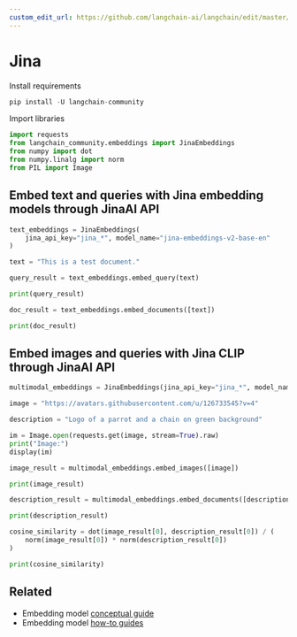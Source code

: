 ```yaml
---
custom_edit_url: https://github.com/langchain-ai/langchain/edit/master/docs/docs/integrations/text_embedding/jina.ipynb
---
```

# Jina

Install requirements


```python
pip install -U langchain-community
```

Import libraries


```python
import requests
from langchain_community.embeddings import JinaEmbeddings
from numpy import dot
from numpy.linalg import norm
from PIL import Image
```

## Embed text and queries with Jina embedding models through JinaAI API


```python
text_embeddings = JinaEmbeddings(
    jina_api_key="jina_*", model_name="jina-embeddings-v2-base-en"
)
```


```python
text = "This is a test document."
```


```python
query_result = text_embeddings.embed_query(text)
```


```python
print(query_result)
```


```python
doc_result = text_embeddings.embed_documents([text])
```


```python
print(doc_result)
```

## Embed images and queries with Jina CLIP through JinaAI API


```python
multimodal_embeddings = JinaEmbeddings(jina_api_key="jina_*", model_name="jina-clip-v1")
```


```python
image = "https://avatars.githubusercontent.com/u/126733545?v=4"

description = "Logo of a parrot and a chain on green background"

im = Image.open(requests.get(image, stream=True).raw)
print("Image:")
display(im)
```


```python
image_result = multimodal_embeddings.embed_images([image])
```


```python
print(image_result)
```


```python
description_result = multimodal_embeddings.embed_documents([description])
```


```python
print(description_result)
```


```python
cosine_similarity = dot(image_result[0], description_result[0]) / (
    norm(image_result[0]) * norm(description_result[0])
)
```


```python
print(cosine_similarity)
```


## Related

- Embedding model [conceptual guide](/docs/concepts/#embedding-models)
- Embedding model [how-to guides](/docs/how_to/#embedding-models)
